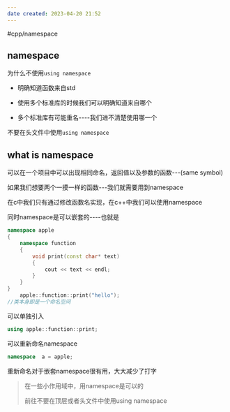 ```yaml
---
date created: 2023-04-20 21:52
---
```


#cpp/namespace

## namespace

为什么不使用`using namespace`

- 明确知道函数来自std

- 使用多个标准库的时候我们可以明确知道来自哪个

- 多个标准库有可能重名----我们进不清楚使用哪一个

不要在头文件中使用`using namespace`

## what is namespace

可以在一个项目中可以出现相同命名，返回值以及参数的函数---(same symbol)

如果我们想要两个一摸一样的函数---我们就需要用到namespace

在c中我们只有通过修改函数名实现，在c++中我们可以使用namespace

同时namespace是可以嵌套的----也就是

```c++
namespace apple
{
	namespace function
	{
		void print(const char* text)
		{
			cout << text << endl;
		}
	}
}
	apple::function::print("hello");
//类本身即是一个命名空间
```

可以单独引入

```c++
using apple::function::print;
```

可以重新命名namespace

```c++
namespace  a = apple;
```

重新命名对于嵌套namespace很有用，大大减少了打字

> 在一些小作用域中，用namespace是可以的
>
> 前往不要在顶层或者头文件中使用using namespace
